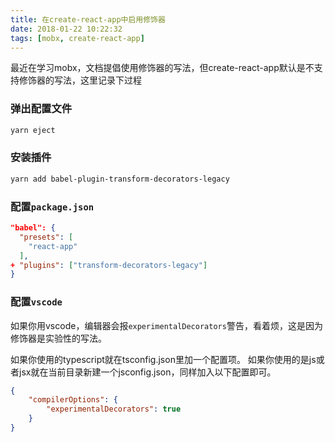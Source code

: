 ```yaml
---
title: 在create-react-app中启用修饰器
date: 2018-01-22 10:22:32
tags: [mobx, create-react-app]
---
```

最近在学习mobx，文档提倡使用修饰器的写法，但create-react-app默认是不支持修饰器的写法，这里记录下过程

### 弹出配置文件
```bash
yarn eject
```
<!--more-->
### 安装插件
```bash
yarn add babel-plugin-transform-decorators-legacy
```

### 配置<code>package.json</code>
```json
"babel": {
  "presets": [
    "react-app"
  ],
+ "plugins": ["transform-decorators-legacy"]
}
```
### 配置<code>vscode</code>
如果你用vscode，编辑器会报<code>experimentalDecorators</code>警告，看着烦，这是因为修饰器是实验性的写法。

如果你使用的typescript就在tsconfig.json里加一个配置项。
如果你使用的是js或者jsx就在当前目录新建一个jsconfig.json，同样加入以下配置即可。
```json
{
    "compilerOptions": {
        "experimentalDecorators": true
    }
}
```